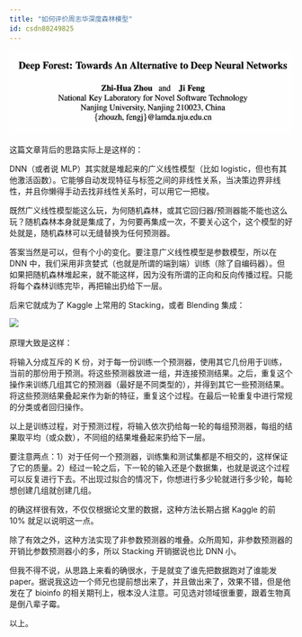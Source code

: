 ```yaml
---
title: "如何评价周志华深度森林模型"
id: csdn80249825
---
```


![](../img/04ed04728c3160975be2645496ca75e6.png)

这篇文章背后的思路实际上是这样的：

DNN（或者说 MLP）其实就是堆起来的广义线性模型（比如 logistic，但也有其他激活函数）。它能够自动发现特征与标签之间的非线性关系，当决策边界非线性，并且你懒得手动去找非线性关系时，可以用它一把梭。

既然广义线性模型能这么玩，为何随机森林，或其它回归器/预测器能不能也这么玩？随机森林本身就是集成了，为何要再集成一次，不要关心这个，这个模型的好处就是，随机森林可以无缝替换为任何预测器。

答案当然是可以，但有个小的变化。要注意广义线性模型是参数模型，所以在 DNN 中，我们采用非贪婪式（也就是所谓的端到端）训练（除了自编码器）。但如果把随机森林堆起来，就不能这样，因为没有所谓的正向和反向传播过程。只能将每个森林训练完毕，再把输出扔给下一层。

后来它就成为了 Kaggle 上常用的 Stacking，或者 Blending 集成：

![](../img/fb2fd03a6a8cf5851969a1254b354966.png)

原理大致是这样：

将输入分成互斥的 K 份，对于每一份训练一个预测器，使用其它几份用于训练，当前的那份用于预测。将这些预测器放进一组，并连接预测结果。之后，重复这个操作来训练几组其它的预测器（最好是不同类型的），并得到其它一些预测结果。将这些预测结果叠起来作为新的特征，重复这个过程。在最后一轮重复中进行常规的分类或者回归操作。

以上是训练过程，对于预测过程，将输入依次扔给每一轮的每组预测器，每组的结果取平均（或众数），不同组的结果堆叠起来扔给下一层。

要注意两点：1）对于任何一个预测器，训练集和测试集都是不相交的，这样保证了它的质量。2）经过一轮之后，下一轮的输入还是个数据集，也就是说这个过程可以反复进行下去。不出现过拟合的情况下，你想进行多少轮就进行多少轮，每轮想创建几组就创建几组。

的确这样很有效，不仅仅根据论文里的数据，这种方法长期占据 Kaggle 的前 10% 就足以说明这一点。

除了有效之外，这种方法实现了非参数预测器的堆叠。众所周知，非参数预测器的开销比参数预测器小的多，所以 Stacking 开销据说也比 DNN 小。

但我不得不说，从思路上来看的确很水，于是就变了谁先把数据跑对了谁能发 paper。据说我这边一个师兄也提前想出来了，并且做出来了，效果不错，但是他发在了 bioinfo 的相关期刊上，根本没人注意。可见选对领域很重要，跟着生物真是倒八辈子霉。

以上。
